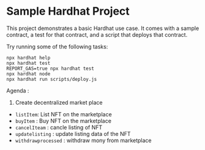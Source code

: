 # Sample Hardhat Project


This project demonstrates a basic Hardhat use case. It comes with a sample contract, a test for that contract, and a script that deploys that contract.



Try running some of the following tasks:

```shell
npx hardhat help
npx hardhat test
REPORT_GAS=true npx hardhat test
npx hardhat node
npx hardhat run scripts/deploy.js
```

Agenda :
1. Create decentralized market place

-   `listItem`: List NFT on the marketplace
-   `buyItem` : Buy NFT on the marketplace
-   `cancelIteam` : cancle listing of NFT
-   `updatelisting` : update listing data of the NFT
-   `withdrawprocessed` : withdraw mony from marketplace
